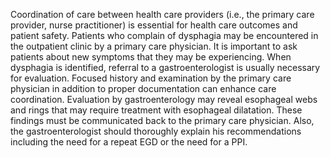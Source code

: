 Coordination of care between health care providers (i.e., the primary care provider, nurse practitioner) is essential for health care outcomes and patient safety. Patients who complain of dysphagia may be encountered in the outpatient clinic by a primary care physician. It is important to ask patients about new symptoms that they may be experiencing. When dysphagia is identified, referral to a gastroenterologist is usually necessary for evaluation. Focused history and examination by the primary care physician in addition to proper documentation can enhance care coordination. Evaluation by gastroenterology may reveal esophageal webs and rings that may require treatment with esophageal dilatation. These findings must be communicated back to the primary care physician. Also, the gastroenterologist should thoroughly explain his recommendations including the need for a repeat EGD or the need for a PPI.
